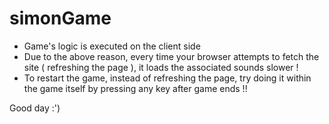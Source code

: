 # simonGame
- Game's logic is executed on the client side
- Due to the above reason, every time your browser attempts to fetch the site ( refreshing the page ), it loads the associated sounds slower !
- To restart the game, instead of refreshing the page, try doing it within the game itself by pressing any key after game ends !! 

Good day :')

